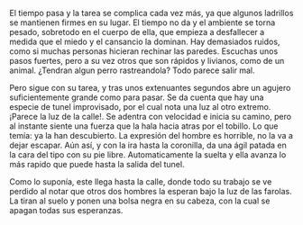 El tiempo pasa y la tarea se complica cada vez más, ya que algunos ladrillos se mantienen firmes en su lugar. El tiempo no da y el ambiente se torna pesado, sobretodo en el cuerpo de ella, que empieza a desfallecer a medida que el miedo y el cansancio la dominan. Hay demasiados ruidos, como si muchas personas hicieran rechinar las paredes. Escuchas unos pasos fuertes, pero a su vez otros que son rápidos y livianos, como de un animal. ¿Tendran algun perro rastreandola? Todo parece salir mal. 

Pero sigue con su tarea, y tras unos extenuantes segundos abre un agujero suficientemente grande como para pasar. Se da cuenta que hay una especie de tunel improvisado, por el cual nota una luz al otro extremo. ¡Parece la luz de la calle!. Se adentra con velocidad e inicia su camino, pero al instante siente una fuerza que la hala hacia atras por el tobillo. Lo que temía: ya la han descubierto. La expresión del hombre es horrible, no la va a dejar escapar. Aún así, y con la ira hasta la coronilla, da una ágil patada en la cara del tipo con su pie libre. Automaticamente la suelta y ella avanza lo más rapido que puede hasta la salida del tunel.

Como lo suponía, este llega hasta la calle, donde todo su trabajo se ve perdido al notar que otros dos hombres la esperan bajo la luz de las farolas. La tiran al suelo y ponen una bolsa negra en su cabeza, con la cual se apagan todas sus esperanzas.
